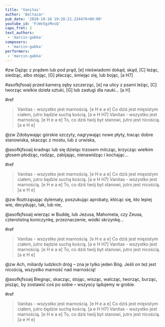 ```yaml
---
title: 'Vanitas'
author: 'Baltazar'
pub_date: '2020-10-18 19:28:21.224478+00:00'
youtube_id: 'FcWv5gzMxsQ'
capo_fret: 2
text_authors:
 - 'marcin-gabka'
composers:
 - 'marcin-gabka'
performers:
 - 'marcin-gabka'
---
```


#zw
Dążąc z prądem lub pod prąd, [e]
nieświadomi dokąd, skąd, [C]
leżąc, siedząc, albo stojąc, [G] 
płacząc, śmiejąc się, lub bojąc, [a H7]

#asofkjfsoaij
przed kamerą zęby szczerząc,  [e]
na ulicy z psami leżąc, [C]
tworząc wielkie dzieła sztuki, [G] 
lub zasługi dla nauki...  [a H]

#ref
>Vanitas - wszystko jest marnością.  [e H e   a e]
>Co dziś jest mięsistym ciałem, jutro będzie suchą kością. [a e H H7]
>Vanitas - wszystko jest marnością.  [e H e   a e]
>To, co dziś twój byt stanowi, jutro jest nicością. [a e H e]

@zw
Zdobywając górskie szczyty, 
nagrywając nowe płyty,
tracąc dobre stanowiska,
 skacząc z mostu, lub z urwiska,

@asofkjfsoaij
kradnąc lub się dzieląc trzosem
milcząc, krzycząc wielkim głosem
płodząc, rodząc, zabijając, 
nienawidząc i kochając...

#ref
>Vanitas - wszystko jest marnością.  [e H e   a e]
>Co dziś jest mięsistym ciałem, jutro będzie suchą kością. [a e H H7]
>Vanitas - wszystko jest marnością.  [e H e   a e]
>To, co dziś twój byt stanowi, jutro jest nicością. [a e H e]

@zw
Roztrząsając dylematy, 
poszukując aprobaty,
kłócąc się, kto lepiej wie, 
decydując, tak, lub nie,

@asofkjfsoaij
wierząc w Buddę, lub Jezusa, 
Mahometa, czy Zeusa,
czterolistną koniczynkę, 
przeznaczenie, wódki skrzynkę...

#ref
>Vanitas - wszystko jest marnością.  [e H e   a e]
>Co dziś jest mięsistym ciałem, jutro będzie suchą kością. [a e H H7]
>Vanitas - wszystko jest marnością.  [e H e   a e]
>To, co dziś twój byt stanowi, jutro jest nicością. [a e H e]

@zw
Ach, miliardy ludzkich dróg – 
zna je tylko jeden Bóg.
Jeśli on też jest nicością, 
wszystko marność nad marnością!

@asofkjfsoaij
Biegnąc, skacząc, stojąc, wisząc, 
walcząc, tworząc, burząc, pisząc,
by zostawić coś po sobie – 
wszyscy lądujemy w grobie.

#ref
>Vanitas - wszystko jest marnością.  [e H e   a e]
>Co dziś jest mięsistym ciałem, jutro będzie suchą kością. [a e H H7]
>Vanitas - wszystko jest marnością.  [e H e   a e]
>To, co dziś twój byt stanowi, jutro jest nicością. [a e H e]